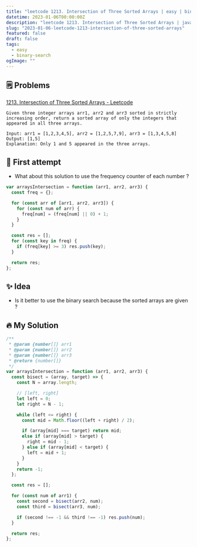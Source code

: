 ```yaml
---
title: "leetcode 1213. Intersection of Three Sorted Arrays | easy | binary-search"
datetime: 2023-01-06T00:00:00Z
description: "leetcode 1213. Intersection of Three Sorted Arrays | javascript  | easy | binary-search"
slug: "2023-01-06-leetcode-1213-intersection-of-three-sorted-arrays"
featured: false
draft: false
tags:
  - easy
  - binary-search
ogImage: ""
---
```


## 🗒️ Problems

[1213. Intersection of Three Sorted Arrays - Leetcode](https://leetcode.com/problems/intersection-of-three-sorted-arrays/)

```
Given three integer arrays arr1, arr2 and arr3 sorted in strictly increasing order, return a sorted array of only the integers that appeared in all three arrays.
```

```
Input: arr1 = [1,2,3,4,5], arr2 = [1,2,5,7,9], arr3 = [1,3,4,5,8]
Output: [1,5]
Explanation: Only 1 and 5 appeared in the three arrays.
```

## 🤔 First attempt

- What about this solution to use the frequency counter of each number ?

```javascript
var arraysIntersection = function (arr1, arr2, arr3) {
  const freq = {};

  for (const arr of [arr1, arr2, arr3]) {
    for (const num of arr) {
      freq[num] = (freq[num] || 0) + 1;
    }
  }

  const res = [];
  for (const key in freq) {
    if (freq[key] >= 3) res.push(key);
  }

  return res;
};
```

## ✨ Idea

- Is it better to use the binary search because the sorted arrays are given ?

## 🔥 My Solution

```javascript
/**
 * @param {number[]} arr1
 * @param {number[]} arr2
 * @param {number[]} arr3
 * @return {number[]}
 */
var arraysIntersection = function (arr1, arr2, arr3) {
  const bisect = (array, target) => {
    const N = array.length;

    // [left, right]
    let left = 0;
    let right = N - 1;

    while (left <= right) {
      const mid = Math.floor((left + right) / 2);

      if (array[mid] === target) return mid;
      else if (array[mid] > target) {
        right = mid - 1;
      } else if (array[mid] < target) {
        left = mid + 1;
      }
    }
    return -1;
  };

  const res = [];

  for (const num of arr1) {
    const second = bisect(arr2, num);
    const third = bisect(arr3, num);

    if (second !== -1 && third !== -1) res.push(num);
  }

  return res;
};
```
